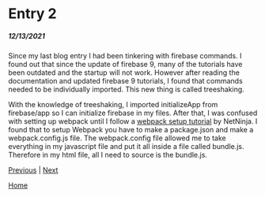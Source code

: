 # Entry 2
##### 12/13/2021

Since my last blog entry I had been tinkering with firebase commands. I found out that since the update of firebase 9, many of the tutorials have been outdated and the startup will not work. However after reading the documentation and updated firebase 9 tutorials, I found that commands needed to be individually imported. This new thing is called treeshaking. 

With the knowledge of treeshaking, I imported initializeApp from firebase/app so I can initialize firebase in my files. After that, I was confused with setting up webpack until I follow a [webpack setup tutorial](https://www.youtube.com/watch?v=vK2NoOoqyRo) by NetNinja. I found that to setup Webpack you have to make a package.json and make a webpack.config.js file. The webpack.config file allowed me to take everything in my javascript file and put it all inside a file called bundle.js. Therefore in my html file, all I need to source is the bundle.js.  



[Previous](entry01.md) | [Next](entry03.md)

[Home](../README.md)
